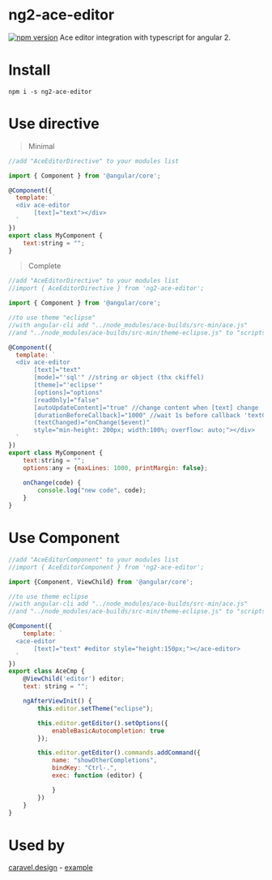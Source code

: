 # ng2-ace-editor

[![npm version](https://badge.fury.io/js/ng2-ace-editor.svg)](https://www.npmjs.com/package/ng2-ace-editor) 
Ace editor integration with typescript for angular 2.

# Install
`npm i -s ng2-ace-editor`

# Use directive

> Minimal

```js
//add "AceEditorDirective" to your modules list

import { Component } from '@angular/core';

@Component({
  template: `
  <div ace-editor
       [text]="text"></div>
  `
})
export class MyComponent {
    text:string = "";
}
```

> Complete

```js
//add "AceEditorDirective" to your modules list
//import { AceEditorDirective } from 'ng2-ace-editor';

import { Component } from '@angular/core';

//to use theme "eclipse"
//with angular-cli add "../node_modules/ace-builds/src-min/ace.js" 
//and "../node_modules/ace-builds/src-min/theme-eclipse.js" to "scripts" var into the file angular-cli.json

@Component({
  template: `
  <div ace-editor
       [text]="text"
       [mode]="'sql'" //string or object (thx ckiffel)
       [theme]="'eclipse'"
       [options]="options"
       [readOnly]="false"
       [autoUpdateContent]="true" //change content when [text] change
       [durationBeforeCallback]="1000" //wait 1s before callback 'textChanged' sends new value
       (textChanged)="onChange($event)"
       style="min-height: 200px; width:100%; overflow: auto;"></div>
  `
})
export class MyComponent {
    text:string = "";
    options:any = {maxLines: 1000, printMargin: false};
    
    onChange(code) {
        console.log("new code", code);
    }
}
```

# Use Component

```js
//add "AceEditorComponent" to your modules list
//import { AceEditorComponent } from 'ng2-ace-editor';

import {Component, ViewChild} from '@angular/core';

//to use theme eclipse
//with angular-cli add "../node_modules/ace-builds/src-min/ace.js" 
//and "../node_modules/ace-builds/src-min/theme-eclipse.js" to "scripts" var into the file angular-cli.json

@Component({
    template: `
  <ace-editor
       [text]="text" #editor style="height:150px;"></ace-editor>
  `
})
export class AceCmp {
    @ViewChild('editor') editor;
    text: string = "";

    ngAfterViewInit() {
        this.editor.setTheme("eclipse");

        this.editor.getEditor().setOptions({
            enableBasicAutocompletion: true
        });

        this.editor.getEditor().commands.addCommand({
            name: "showOtherCompletions",
            bindKey: "Ctrl-.",
            exec: function (editor) {

            }
        })
    }
}
```

# Used by
[caravel.design](https://www.caravel.design) - [example](https://app.caravel.design/p/58/sample-user-research/s/316/ab-testing/codeSample/184/button-a)
